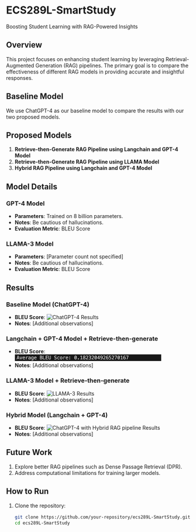 # ECS289L-SmartStudy
Boosting Student Learning with RAG-Powered Insights

## Overview
This project focuses on enhancing student learning by leveraging Retrieval-Augmented Generation (RAG) pipelines. The primary goal is to compare the effectiveness of different RAG models in providing accurate and insightful responses.

## Baseline Model
We use ChatGPT-4 as our baseline model to compare the results with our two proposed models.

## Proposed Models 
1. **Retrieve-then-Generate RAG Pipeline using Langchain and GPT-4 Model**
2. **Retrieve-then-Generate RAG Pipeline using LLAMA Model**
3. **Hybrid RAG Pipeline using Langchain and GPT-4 Model**

## Model Details

### GPT-4 Model
- **Parameters**: Trained on 8 billion parameters.
- **Notes**: Be cautious of hallucinations.
- **Evaluation Metric**: BLEU Score

### LLAMA-3 Model
- **Parameters**: [Parameter count not specified]
- **Notes**: Be cautious of hallucinations.
- **Evaluation Metric**: BLEU Score

## Results
### Baseline Model (ChatGPT-4)
- **BLEU Score**: <img src="" alt="ChatGPT-4 Results" width="400">
- **Notes**: [Additional observations]

### Langchain + GPT-4 Model + Retrieve-then-generate
- **BLEU Score**: <img src="results/gpt_4_RAG.png" alt="ChatGPT-4 Results" width="400">
- **Notes**: [Additional observations]

### LLAMA-3 Model + Retrieve-then-generate
- **BLEU Score**: <img src="" alt="LLAMA-3 Results" width="400">
- **Notes**: [Additional observations]

### Hybrid Model (Langchain + GPT-4)
- **BLEU Score**: <img src="" alt="ChatGPT-4 with Hybrid RAG pipeline Results" width="400">
- **Notes**: [Additional observations]

## Future Work
1. Explore better RAG pipelines such as Dense Passage Retrieval (DPR).
2. Address computational limitations for training larger models.

## How to Run
1. Clone the repository:
   ```sh
   git clone https://github.com/your-repository/ecs289L-SmartStudy.git
   cd ecs289L-SmartStudy
